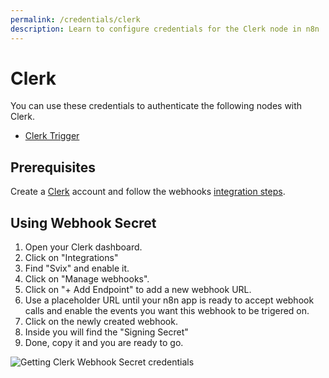 ```yaml
---
permalink: /credentials/clerk
description: Learn to configure credentials for the Clerk node in n8n
---
```


# Clerk

You can use these credentials to authenticate the following nodes with Clerk.

- [Clerk Trigger](../../nodes-library/trigger-nodes/ClerkTrigger/README.md)

## Prerequisites

Create a [Clerk](https://clerk.dev) account and follow the webhooks [integration steps](https://docs.clerk.dev/backend/webhooks).

## Using Webhook Secret

1. Open your Clerk dashboard.
2. Click on "Integrations"
3. Find "Svix" and enable it.
4. Click on "Manage webhooks".
5. Click on "+ Add Endpoint" to add a new webhook URL.
6. Use a placeholder URL until your n8n app is ready to accept webhook calls and enable the events you want this webhook to be trigered on.
7. Click on the newly created webhook.
8. Inside you will find the "Signing Secret"
9. Done, copy it and you are ready to go.

![Getting Clerk Webhook Secret credentials](./getting-webhook-secret.gif)
